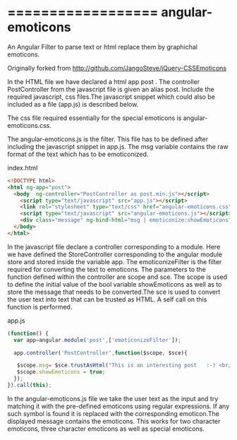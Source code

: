 ==================
angular-emoticons
==================

An Angular Filter to parse text or html replace them by graphichal emoticons.

Originally forked from  http://github.com/JangoSteve/jQuery-CSSEmoticons

In the HTML file we have declared a html app post . The controller PostController from the javascript file is given an alias post. Include the required javascript, css files.The javascript snippet which could also be included as a file (app.js) is described below.

The css file required essentially for the special emoticons is angular-emoticons.css.

The angular-emoticons.js is the filter. This file has to be defined after including the javascript snippet in app.js. The msg variable contains the raw format of the text which has to be emoticonized.

index.html
```HTML
<!DOCTYPE html>
<html ng-app="post">
  <body  ng-controller="PostController as post.min.js"></script>
    <script type="text/javascript" src="app.js"></script>
    <link rel="stylesheet" type="text/css" href="angular-emoticons.css" />
    <script type="text/javascript" src="angular-emoticons.js"></script>
    <div class="message" ng-bind-html="msg | emoticonize:showEmoticons"></div>
  </body>
</html>
```

In the javascript file declare a controller corresponding to a module. Here we have defined the StoreController corresponding to the angular module store and stored inside the variable app. The emoticonizeFilter is the filter required for converting the text to emoticons. The parameters to the function defined within the controller are scope and sce. The scope is used to define the initial value of the bool variable showEmoticons as well as to store the message that needs to be converted.The sce is used to convert the user text into text that can be trusted as HTML. A self call on this function is performed.

app.js
```javascript
(function() {
  var app=angular.module('post',['emoticonizeFilter']);

  app.controller('PostController',function($scope, $sce){

   $scope.msg= $sce.trustAsHtml("This is an interesting post   :-) <br/>=D");
   $scope.showEmoticons = true;
  });
}).call(this);
```

  In the angular-emoticons.js file we take the user text as the input and try matching it with the pre-defined emoticons using regular expressions. If any such symbol is found it is replaced with the corresponding emoticon.The displayed message contains the emoticons. This works for  two character emoticons, three character emoticons as well as special emoticons.

